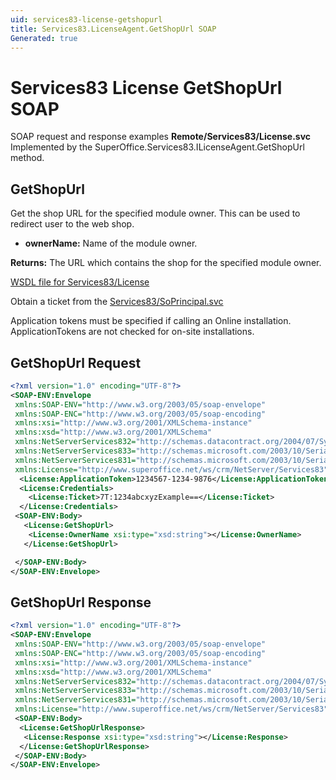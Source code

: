 ```yaml
---
uid: services83-license-getshopurl
title: Services83.LicenseAgent.GetShopUrl SOAP
Generated: true
---
```


# Services83 License GetShopUrl SOAP

SOAP request and response examples **Remote/Services83/License.svc**
Implemented by the <see cref="M:SuperOffice.Services83.ILicenseAgent.GetShopUrl">SuperOffice.Services83.ILicenseAgent.GetShopUrl</see> method.

## GetShopUrl

Get the shop URL for the specified module owner. This can be used to redirect user to the web shop.

* **ownerName:** Name of the module owner.

**Returns:** The URL which contains the shop for the specified module owner.


[WSDL file for Services83/License](../Services83-License.md)

Obtain a ticket from the [Services83/SoPrincipal.svc](../SoPrincipal/index.md)

Application tokens must be specified if calling an Online installation. ApplicationTokens are not checked for on-site installations.

## GetShopUrl Request

```xml
<?xml version="1.0" encoding="UTF-8"?>
<SOAP-ENV:Envelope
 xmlns:SOAP-ENV="http://www.w3.org/2003/05/soap-envelope"
 xmlns:SOAP-ENC="http://www.w3.org/2003/05/soap-encoding"
 xmlns:xsi="http://www.w3.org/2001/XMLSchema-instance"
 xmlns:xsd="http://www.w3.org/2001/XMLSchema"
 xmlns:NetServerServices832="http://schemas.datacontract.org/2004/07/System.Security.Cryptography"
 xmlns:NetServerServices833="http://schemas.microsoft.com/2003/10/Serialization/Arrays"
 xmlns:NetServerServices831="http://schemas.microsoft.com/2003/10/Serialization/"
 xmlns:License="http://www.superoffice.net/ws/crm/NetServer/Services83">
  <License:ApplicationToken>1234567-1234-9876</License:ApplicationToken>
  <License:Credentials>
    <License:Ticket>7T:1234abcxyzExample==</License:Ticket>
  </License:Credentials>
 <SOAP-ENV:Body>
   <License:GetShopUrl>
    <License:OwnerName xsi:type="xsd:string"></License:OwnerName>
   </License:GetShopUrl>

 </SOAP-ENV:Body>
</SOAP-ENV:Envelope>

```


## GetShopUrl Response

```xml
<?xml version="1.0" encoding="UTF-8"?>
<SOAP-ENV:Envelope
 xmlns:SOAP-ENV="http://www.w3.org/2003/05/soap-envelope"
 xmlns:SOAP-ENC="http://www.w3.org/2003/05/soap-encoding"
 xmlns:xsi="http://www.w3.org/2001/XMLSchema-instance"
 xmlns:xsd="http://www.w3.org/2001/XMLSchema"
 xmlns:NetServerServices832="http://schemas.datacontract.org/2004/07/System.Security.Cryptography"
 xmlns:NetServerServices833="http://schemas.microsoft.com/2003/10/Serialization/Arrays"
 xmlns:NetServerServices831="http://schemas.microsoft.com/2003/10/Serialization/"
 xmlns:License="http://www.superoffice.net/ws/crm/NetServer/Services83">
 <SOAP-ENV:Body>
  <License:GetShopUrlResponse>
   <License:Response xsi:type="xsd:string"></License:Response>
  </License:GetShopUrlResponse>
 </SOAP-ENV:Body>
</SOAP-ENV:Envelope>

```

